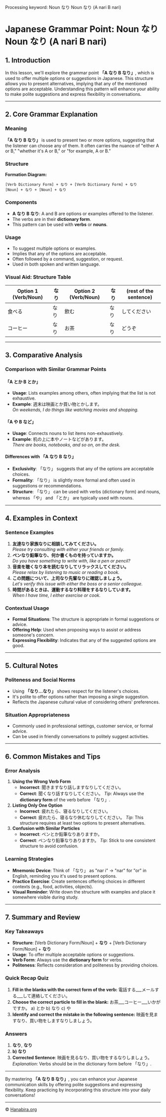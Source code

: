 Processing keyword: Noun なり Noun なり (A nari B nari)
# Japanese Grammar Point: Noun なり Noun なり (A nari B nari)

## 1. Introduction
In this lesson, we'll explore the grammar point **「A なり B なり」**, which is used to offer multiple options or suggestions in Japanese. This structure allows you to present alternatives, implying that any of the mentioned options are acceptable. Understanding this pattern will enhance your ability to make polite suggestions and express flexibility in conversations.

---
## 2. Core Grammar Explanation
### Meaning
**「A なり B なり」** is used to present two or more options, suggesting that the listener can choose any of them. It often carries the nuance of "either A or B," "whether it's A or B," or "for example, A or B."
### Structure
**Formation Diagram:**
```
[Verb Dictionary Form] + なり + [Verb Dictionary Form] + なり
[Noun] + なり + [Noun] + なり
```
### Components
- **A なり B なり**: A and B are options or examples offered to the listener.
- The verbs are in their **dictionary form**.
- This pattern can be used with **verbs** or **nouns**.
### Usage
- To suggest multiple options or examples.
- Implies that any of the options are acceptable.
- Often followed by a command, suggestion, or request.
- Used in both spoken and written language.
### Visual Aid: Structure Table

| **Option 1 (Verb/Noun)** | **なり** | **Option 2 (Verb/Noun)** | **なり** | **(rest of the sentence)** |
|--------------------------|----------|--------------------------|----------|----------------------------|
|          食べる          |   なり   |          飲む           |   なり   |        してください        |
|          コーヒー        |   なり   |          お茶           |   なり   |          どうぞ            |

---
## 3. Comparative Analysis
### Comparison with Similar Grammar Points
#### 「A とか B とか」
- **Usage**: Lists examples among others, often implying that the list is not exhaustive.
- **Example**: 週末は映画とか買い物とかします。  
  *On weekends, I do things like watching movies and shopping.*
#### 「A や B など」
- **Usage**: Connects nouns to list items non-exhaustively.
- **Example**: 机の上に本やノートなどがあります。  
  *There are books, notebooks, and so on, on the desk.*
#### **Differences with 「A なり B なり」**
- **Exclusivity**: 「なり」 suggests that any of the options are acceptable choices.
- **Formality**: 「なり」 is slightly more formal and often used in suggestions or recommendations.
- **Structure**: 「なり」 can be used with verbs (dictionary form) and nouns, whereas 「や」 and 「とか」 are typically used with nouns.
---
## 4. Examples in Context
### Sentence Examples
1. **友達なり家族なりに相談してみてください。**  
   *Please try consulting with either your friends or family.*
2. **ペンなり鉛筆なり、何か書くものを持っていますか。**  
   *Do you have something to write with, like a pen or pencil?*
3. **音楽を聴くなり本を読むなりしてリラックスしてください。**  
   *Please relax by listening to music or reading a book.*
4. **この問題について、上司なり先輩なりに確認しましょう。**  
   *Let's verify this issue with either the boss or a senior colleague.*
5. **時間があるときは、運動するなり料理をするなりしています。**  
   *When I have time, I either exercise or cook.*
### Contextual Usage
- **Formal Situations**: The structure is appropriate in formal suggestions or advice.
- **Offering Help**: Used when proposing ways to assist or address someone's concern.
- **Expressing Flexibility**: Indicates that any of the suggested options are good.
---
## 5. Cultural Notes
### Politeness and Social Norms
- Using **「なり…なり」** shows respect for the listener's choices.
- It's polite to offer options rather than imposing a single suggestion.
- Reflects the Japanese cultural value of considering others' preferences.
### Situation Appropriateness
- Commonly used in professional settings, customer service, or formal advice.
- Can be used in friendly conversations to politely suggest activities.
---
## 6. Common Mistakes and Tips
### Error Analysis
1. **Using the Wrong Verb Form**
   - **Incorrect**: 聞きますなり話しますなりしてください。
   - **Correct**: 聞くなり話すなりしてください。
   *Tip*: Always use the **dictionary form** of the verb before 「なり」.
2. **Listing Only One Option**
   - **Incorrect**: 疲れたら、寝るなりしてください。
   - **Correct**: 疲れたら、寝るなり休むなりしてください。
   *Tip*: This structure requires at least two options to present alternatives.
3. **Confusion with Similar Particles**
   - **Incorrect**: ペンとか鉛筆なりありますか。
   - **Correct**: ペンなり鉛筆なりありますか。
   *Tip*: Stick to one consistent structure to avoid confusion.
### Learning Strategies
- **Mnemonic Device**: Think of 「なり」 as "nar i" → "nar" for "or" in English, reminding you it's used to present options.
- **Practice Exercise**: Create sentences offering choices in different contexts (e.g., food, activities, objects).
- **Visual Reminder**: Write down the structure with examples and place it somewhere visible during study.
---
## 7. Summary and Review
### Key Takeaways
- **Structure**: [Verb Dictionary Form/Noun] + **なり** + [Verb Dictionary Form/Noun] + **なり**
- **Usage**: To offer multiple acceptable options or suggestions.
- **Verb Form**: Always use the **dictionary form** for verbs.
- **Politeness**: Reflects consideration and politeness by providing choices.
### Quick Recap Quiz
1. **Fill in the blanks with the correct form of the verb:**
   電話する___メールする___して連絡してください。
2. **Choose the correct particle to fill in the blank:**
   お茶___コーヒー___いかがですか。
   a) とか
   b) なり
   c) や
3. **Identify and correct the mistake in the following sentence:**
   映画を見ますなり、買い物をしますなりしましょう。
### Answers
1. **なり**, **なり**
2. **b) なり**
3. **Corrected Sentence**: 映画を見るなり、買い物をするなりしましょう。
   *Explanation*: Verbs should be in the dictionary form before 「なり」.
---
By mastering **「A なり B なり」**, you can enhance your Japanese communication skills by offering polite suggestions and expressing flexibility. Keep practicing by incorporating this structure into your daily conversations!

---

© [Hanabira.org](https://hanabira.org)
